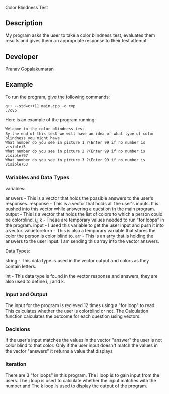 Color Blindness Test

## Description

My program asks the user to take a color blindness test, evaluates them results and gives them an appropriate response to their test attempt.

## Developer

Pranav Gopalakumaran

## Example

To run the program, give the following commands:

```
g++ --std=c++11 main.cpp -o cvp
./cvp
```

Here is an example of the program running:

```
Welcome to the color blindness test
By the end of this test we will have an idea of what type of color blindness you might have
What number do you see in picture 1 ?(Enter 99 if no number is visible)5
What number do you see in picture 2 ?(Enter 99 if no number is visible)97
What number do you see in picture 3 ?(Enter 99 if no number is visible)53
```




### Variables and Data Types

 variables:

  answers - This is a vector that holds the possible answers to the user's responses.
  response - This is a vector that holds all the user's inputs. It is pushed into this vector while answering a question in the main program.
  output - This is a vector that holds the list of colors to which a person could be colorblind.
  i,j,k - These are temporary values needed to run "for loops" in the program.
  input - I used this variable to get the user input and push it into a vector.
  valuetoreturn - This is also a temporary variable that stores the color the person is color blind to.
  arr - This is an arry that is holding the answers to the user input. I am sending this array into the vector answers.

 Data Types:

  string - This data type is used in the vector output and colors as they contain letters.

  int - This data type is found in the vector response and answers, they are also used to define i, j and k.


### Input and Output

The input for the program is recieved 12 times using a "for loop" to read. This calculates whether the user is colorblind or not. The Calculation function calculates the outcome for each question using vectors.

### Decisions

If the user's input matches the values in the vector "answer" the user is not color blind to that color. Only if the user input doesn't match the values in the vector "answers" it returns a value that displays 

### Iteration

There are 3 "for loops" in this program. The i loop is to gain input from the users.
The j loop is used to calculate whether the input matches with the number and The k loop is used to display the output of the program.


